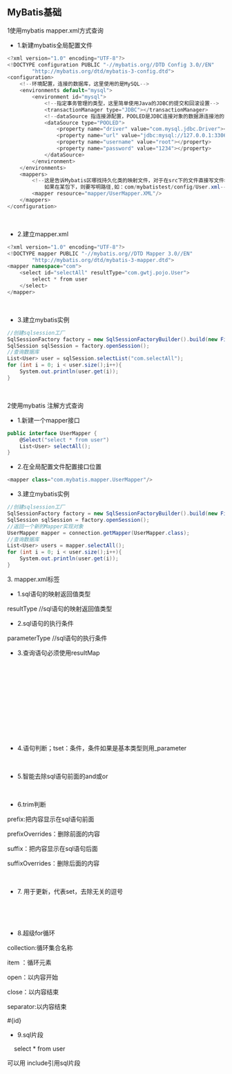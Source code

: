 ## MyBatis基础

1使用mybatis mapper.xml方式查询

- 1.新建mybatis全局配置文件

```csharp
<?xml version="1.0" encoding="UTF-8"?>
<!DOCTYPE configuration PUBLIC "-//mybatis.org//DTD Config 3.0//EN"
        "http://mybatis.org/dtd/mybatis-3-config.dtd">
<configuration>
    <!--环境配置，连接的数据库，这里使用的是MySQL-->
    <environments default="mysql">
        <environment id="mysql">
            <!--指定事务管理的类型，这里简单使用Java的JDBC的提交和回滚设置-->
            <transactionManager type="JDBC"></transactionManager>
            <!--dataSource 指连接源配置，POOLED是JDBC连接对象的数据源连接池的实现-->
            <dataSource type="POOLED">
                <property name="driver" value="com.mysql.jdbc.Driver"></property>
                <property name="url" value="jdbc:mysql://127.0.0.1:3306/mybatis"></property>
                <property name="username" value="root"></property>
                <property name="password" value="1234"></property>
            </dataSource>
        </environment>
    </environments>
    <mappers>
        <!--这是告诉Mybatis区哪找持久化类的映射文件，对于在src下的文件直接写文件名，
            如果在某包下，则要写明路径,如：com/mybatistest/config/User.xml-->
        <mapper resource="mapper/UserMapper.XML"/>
    </mappers>
</configuration>
```

 

- 2.建立mapper.xml

```csharp
<?xml version="1.0" encoding="UTF-8"?>
<!DOCTYPE mapper PUBLIC "-//mybatis.org//DTD Mapper 3.0//EN"
        "http://mybatis.org/dtd/mybatis-3-mapper.dtd">
<mapper namespace="com">
    <select id="selectAll" resultType="com.gwtj.pojo.User">
        select * from user
    </select>
</mapper>
```

 

- 3.建立mybatis实例

```csharp
//创建sqlsession工厂
SqlSessionFactory factory = new SqlSessionFactoryBuilder().build(new FileInputStream("src/main/resources/config.xml"));
SqlSession sqlSession = factory.openSession();
//查询数据库
List<User> user = sqlSession.selectList("com.selectAll");
for (int i = 0; i < user.size();i++){
    System.out.println(user.get(i));
}
```

 

2使用mybatis 注解方式查询

- 1.新建一个mapper接口

```csharp
public interface UserMapper {
    @Select("select * from user")
    List<User> selectAll();
}
```

- 2.在全局配置文件配置接口位置

```csharp
<mapper class="com.mybatis.mapper.UserMapper"/>
```

- 3.建立mybatis实例

```csharp
//创建sqlsession工厂
SqlSessionFactory factory = new SqlSessionFactoryBuilder().build(new FileInputStream("src/main/resources/config.xml"));
SqlSession sqlSession = factory.openSession();
//返回一个新的Mapper实现对象
UserMapper mapper = connection.getMapper(UserMapper.class);
//查询数据库
List<User> users = mapper.selectAll();
for (int i = 0; i < user.size();i++){
    System.out.println(user.get(i));
}
```

3. mapper.xml标签

- 1.sql语句的映射返回值类型

resultType //sql语句的映射返回值类型

- 2.sql语句的执行条件

parameterType //sql语句的执行条件

- 3.查询语句必须使用resultMap 

<!--id :唯一标识-->

<!--type：映射结果返回值-->

<resultMap id="User" type="com.mybatis.pojo.User">

    <!--id：映射主键-->

    <!-- column：映射数据库字段-->

    <!--property：映射实体类字段-->

    <id column="user_id" property="id" />

    <result column="user_username" property="username"/>

    <result column="user_password" property="password"/>

<!--配置一对一个实体类-->

<!--property：类名--><!--javaType：全类名-->

<association property="" javaType=""></association>

<!--配置一对多个实体类-->

<!--property：类名--><!--ofType：集合类型-->

<collection property="" ofType=""></collection>

</resultMap>

- 4.语句判断；tset：条件，条件如果是基本类型则用_parameter

<if test="">

    

</if>

- 5.智能去除sql语句前面的and或or

<where>

    

</where>

- 6.trim判断

prefix:把内容显示在sql语句前面

prefixOverrides：删除前面的内容

suffix：把内容显示在sql语句后面

suffixOverrides：删除后面的内容

<trim prefix="" prefixOverrides="" suffix="" suffixOverrides=""></trim>

 

- 7. 用于更新，代表set，去除无关的逗号

<set>

    

</set>

 

- 8.超级for循环

collection:循环集合名称

item ：循环元素

open：以内容开始

close：以内容结束

separator:以内容结束

<foreach collection="list" item="id" open="(" close=")" separator=",">

#{id}

</foreach>

- 9.sql片段

<sql id="selectAll">

    select * from user

</sql>

可以用 include引用sql片段

<include refid="selectAll"></include>